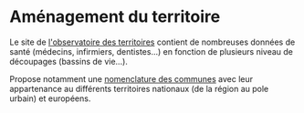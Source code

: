 Aménagement du territoire
=========================

Le site de [l'observatoire des territoires](http://www.observatoire-des-territoires.gouv.fr/observatoire-des-territoires/fr) contient de nombreuses données de santé (médecins, infirmiers, dentistes...) en fonction de plusieurs niveau de découpages (bassins de vie...).

Propose notamment une [nomenclature des communes](http://www.datar.gouv.fr/observatoire-des-territoires/fr/table-communale-de-passage-aux-zonages-administratifs-d-tudes-ou-de-politiques-publiques-supra-commu#node-2198) avec leur appartenance au différents territoires nationaux (de la région au pole urbain) et européens.


